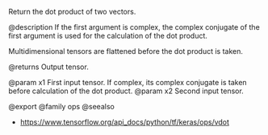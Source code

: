 Return the dot product of two vectors.

@description
If the first argument is complex, the complex conjugate of the first
argument is used for the calculation of the dot product.

Multidimensional tensors are flattened before the dot product is taken.

@returns
    Output tensor.

@param x1 First input tensor. If complex, its complex conjugate is taken
    before calculation of the dot product.
@param x2 Second input tensor.

@export
@family ops
@seealso
+ <https://www.tensorflow.org/api_docs/python/tf/keras/ops/vdot>
